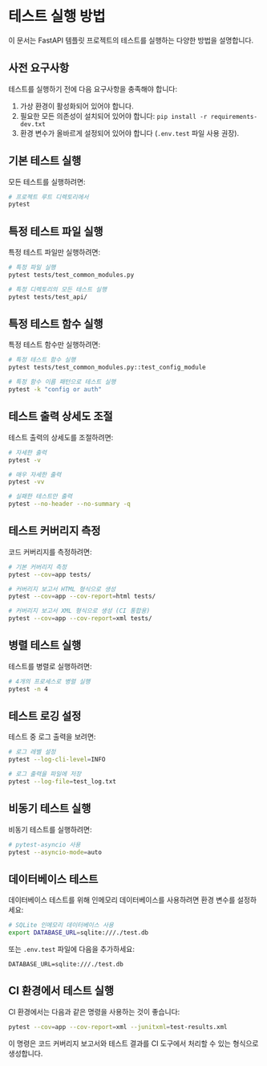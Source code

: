 # 테스트 실행 방법

이 문서는 FastAPI 템플릿 프로젝트의 테스트를 실행하는 다양한 방법을 설명합니다.

## 사전 요구사항

테스트를 실행하기 전에 다음 요구사항을 충족해야 합니다:

1. 가상 환경이 활성화되어 있어야 합니다.
2. 필요한 모든 의존성이 설치되어 있어야 합니다: `pip install -r requirements-dev.txt`
3. 환경 변수가 올바르게 설정되어 있어야 합니다 (`.env.test` 파일 사용 권장).

## 기본 테스트 실행

모든 테스트를 실행하려면:

```bash
# 프로젝트 루트 디렉토리에서
pytest
```

## 특정 테스트 파일 실행

특정 테스트 파일만 실행하려면:

```bash
# 특정 파일 실행
pytest tests/test_common_modules.py

# 특정 디렉토리의 모든 테스트 실행
pytest tests/test_api/
```

## 특정 테스트 함수 실행

특정 테스트 함수만 실행하려면:

```bash
# 특정 테스트 함수 실행
pytest tests/test_common_modules.py::test_config_module

# 특정 함수 이름 패턴으로 테스트 실행
pytest -k "config or auth"
```

## 테스트 출력 상세도 조절

테스트 출력의 상세도를 조절하려면:

```bash
# 자세한 출력
pytest -v

# 매우 자세한 출력
pytest -vv

# 실패한 테스트만 출력
pytest --no-header --no-summary -q
```

## 테스트 커버리지 측정

코드 커버리지를 측정하려면:

```bash
# 기본 커버리지 측정
pytest --cov=app tests/

# 커버리지 보고서 HTML 형식으로 생성
pytest --cov=app --cov-report=html tests/

# 커버리지 보고서 XML 형식으로 생성 (CI 통합용)
pytest --cov=app --cov-report=xml tests/
```

## 병렬 테스트 실행

테스트를 병렬로 실행하려면:

```bash
# 4개의 프로세스로 병렬 실행
pytest -n 4
```

## 테스트 로깅 설정

테스트 중 로그 출력을 보려면:

```bash
# 로그 레벨 설정
pytest --log-cli-level=INFO

# 로그 출력을 파일에 저장
pytest --log-file=test_log.txt
```

## 비동기 테스트 실행

비동기 테스트를 실행하려면:

```bash
# pytest-asyncio 사용
pytest --asyncio-mode=auto
```

## 데이터베이스 테스트

데이터베이스 테스트를 위해 인메모리 데이터베이스를 사용하려면 환경 변수를 설정하세요:

```bash
# SQLite 인메모리 데이터베이스 사용
export DATABASE_URL=sqlite:///./test.db
```

또는 `.env.test` 파일에 다음을 추가하세요:

```
DATABASE_URL=sqlite:///./test.db
```

## CI 환경에서 테스트 실행

CI 환경에서는 다음과 같은 명령을 사용하는 것이 좋습니다:

```bash
pytest --cov=app --cov-report=xml --junitxml=test-results.xml
```

이 명령은 코드 커버리지 보고서와 테스트 결과를 CI 도구에서 처리할 수 있는 형식으로 생성합니다.
